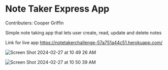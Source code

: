 # Note Taker Express App 

Contributers: Cooper Griffin 

Simple note taking app that lets user create, read, update and delete notes 

Link for live app https://notetakerchallenge-57a751a44c51.herokuapp.com/ 

![Screen Shot 2024-02-27 at 10 49 26 AM](https://github.com/coopergriffin/NoteTaker/assets/9081896/2c2a821f-e327-469e-8a88-8b25debf7511)


![Screen Shot 2024-02-27 at 10 50 39 AM](https://github.com/coopergriffin/NoteTaker/assets/9081896/87f29503-ceea-4428-b8eb-93ece0a9065f)
